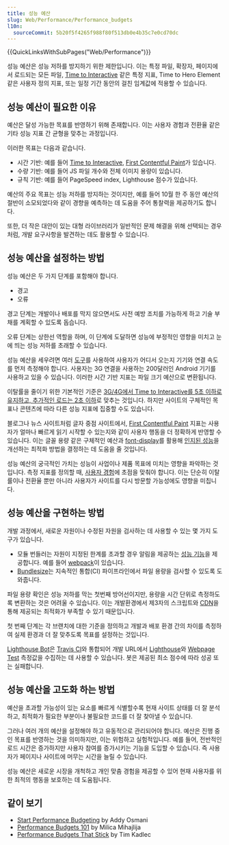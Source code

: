 ```yaml
---
title: 성능 예산
slug: Web/Performance/Performance_budgets
l10n:
  sourceCommit: 5b20f5f4265f988f80f513db0e4b35c7e0cd70dc
---
```


{{QuickLinksWithSubPages("Web/Performance")}}

성능 예산은 성능 저하를 방지하기 위한 제한입니다. 이는 특정 파일, 확장자, 페이지에서 로드되는 모든 파일, [Time to Interactive](/ko/docs/Glossary/Time_to_interactive) 같은 특정 지표, Time to Hero Element 같은 사용자 정의 지표, 또는 일정 기간 동안의 걸친 임계값에 적용할 수 있습니다.

## 성능 예산이 필요한 이유

예산은 달성 가능한 목표를 반영하기 위해 존재합니다. 이는 사용자 경험과 전환율 같은 기타 성능 지표 간 균형을 맞추는 과정입니다.

이러한 목표는 다음과 같습니다.

- 시간 기반: 예를 들어 [Time to Interactive](/ko/docs/Glossary/Time_to_interactive), [First Contentful Paint](/ko/docs/Glossary/First_contentful_paint)가 있습니다.
- 수량 기반: 예를 들어 JS 파일 개수와 전체 이미지 용량이 있습니다.
- 규칙 기반: 예를 들어 PageSpeed index, Lighthouse 점수가 있습니다.

예산의 주요 목표는 성능 저하를 방지하는 것이지만, 예를 들어 10월 한 주 동안 예산의 절반이 소모되었다와 같이 경향을 예측하는 데 도움을 주어 통찰력을 제공하기도 합니다.

또한, 더 작은 대안이 있는 대형 라이브러리가 일반적인 문제 해결을 위해 선택되는 경우처럼, 개발 요구사항을 발견하는 데도 활용할 수 있습니다.

## 성능 예산을 설정하는 방법

성능 예산은 두 가지 단계를 포함해야 합니다.

- 경고
- 오류

경고 단계는 개발이나 배포를 막지 않으면서도 사전 예방 조치를 가능하게 하고 기술 부채를 계획할 수 있도록 돕습니다.

오류 단계는 상한선 역할을 하며, 이 단계에 도달하면 성능에 부정적인 영향을 미치고 눈에 띄는 성능 저하를 초래할 수 있습니다.

성능 예산을 세우려면 여러 [도구](/ko/docs/Learn_web_development/Extensions/Performance/Web_Performance_Basics)를 사용하여 사용자가 어디서 오는지 기기와 연결 속도를 먼저 측정해야 합니다. 사용자는 3G 연결을 사용하는 200달러인 Android 기기를 사용하고 있을 수 있습니다. 이러한 시간 기반 지표는 파일 크기 예산으로 변환됩니다.

이탈률을 줄이기 위한 기본적인 기준은 [3G/4G에서 Time to Interactive를 5초 이하로 유지하고, 추가적인 로드는 2초 이하](https://infrequently.org/2017/10/can-you-afford-it-real-world-web-performance-budgets/)로 맞추는 것입니다. 하지만 사이트의 구체적인 목표나 콘텐츠에 따라 다른 성능 지표에 집중할 수도 있습니다.

블로그나 뉴스 사이트처럼 글자 중점 사이트에서, [First Contentful Paint](/ko/docs/Glossary/First_contentful_paint) 지표는 사용자가 얼마나 빠르게 읽기 시작할 수 있는지와 같이 사용자 행동을 더 정확하게 반영할 수 있습니다. 이는 글꼴 용량 같은 구체적인 예산과 [font-display](/ko/docs/Web/CSS/@font-face/font-display)를 활용해 [인지된 성능](/ko/docs/Learn_web_development/Extensions/Performance/Perceived_performance)을 개선하는 최적화 방법을 결정하는 데 도움을 줄 것입니다.

성능 예산의 궁극적인 가치는 성능이 사업이나 제품 목표에 미치는 영향을 파악하는 것입니다. 측정 지표를 정의할 때, [사용자 경험](https://extensionworkshop.com/documentation/develop/user-experience-best-practices/)에 초점을 맞춰야 합니다. 이는 단순히 이탈률이나 전환율 뿐만 아니라 사용자가 사이트를 다시 방문할 가능성에도 영향을 미칩니다.

## 성능 예산을 구현하는 방법

개발 과정에서, 새로운 자원이나 수정된 자원을 검사하는 데 사용할 수 있는 몇 가지 도구가 있습니다.

- 모듈 번들러는 자원이 지정된 한계를 초과할 경우 알림을 제공하는 [성능 기능](https://webpack.js.org/configuration/performance/)을 제공합니다. 예를 들어 [webpack](https://webpack.js.org/)이 있습니다.
- [Bundlesize](https://github.com/siddharthkp/bundlesize)는 지속적인 통합(CI) 파이프라인에서 파일 용량을 검사할 수 있도록 도와줍니다.

파일 용량 확인은 성능 저하를 막는 첫번째 방어선이지만, 용량을 시간 단위로 측정하도록 변환하는 것은 어려울 수 있습니다. 이는 개발환경에서 제3자의 스크립트와 [CDN](/ko/docs/Glossary/CDN)을 통해 제공되는 최적화가 부족할 수 있기 때문입니다.

첫 번째 단계는 각 브랜치에 대한 기준을 정의하고 개발과 배포 환경 간의 차이를 측정하여 실제 환경과 더 잘 맞추도록 목표를 설정하는 것입니다.

[Lighthouse Bot](https://github.com/GoogleChromeLabs/lighthousebot)은 [Travis CI](https://www.travis-ci.com/)와 통합되어 개발 URL에서 [Lighthouse](https://developer.chrome.com/docs/lighthouse/overview/)와 [Webpage Test](https://www.webpagetest.org/) 측정값을 수집하는 데 사용할 수 있습니다. 봇은 제공된 최소 점수에 따라 성공 또는 실패합니다.

## 성능 예산을 고도화 하는 방법

예산을 초과할 가능성이 있는 요소를 빠르게 식별할수록 현재 사이트 상태를 더 잘 분석하고, 최적화가 필요한 부분이나 불필요한 코드를 더 잘 찾아낼 수 있습니다.

그러나 여러 개의 예산을 설정해야 하고 유동적으로 관리되어야 합니다. 예산은 진행 중인 목표를 반영하는 것을 의미하지만, 이는 위험하고 실험적입니다. 예를 들어, 전반적인 로드 시간은 증가하지만 사용자 참여를 증가시키는 기능을 도입할 수 있습니다. 즉 사용자가 페이지나 사이트에 머무는 시간을 늘릴 수 있습니다.

성능 예산은 새로운 시장을 개척하고 개인 맞춤 경험을 제공할 수 있어 현재 사용자를 위한 최적의 행동을 보호하는 데 도움됩니다.

## 같이 보기

- [Start Performance Budgeting](https://addyosmani.com/blog/performance-budgets/) by Addy Osmani
- [Performance Budgets 101](https://web.dev/articles/performance-budgets-101) by Milica Mihajlija
- [Performance Budgets That Stick](https://timkadlec.com/remembers/2019-03-07-performance-budgets-that-stick/) by Tim Kadlec
